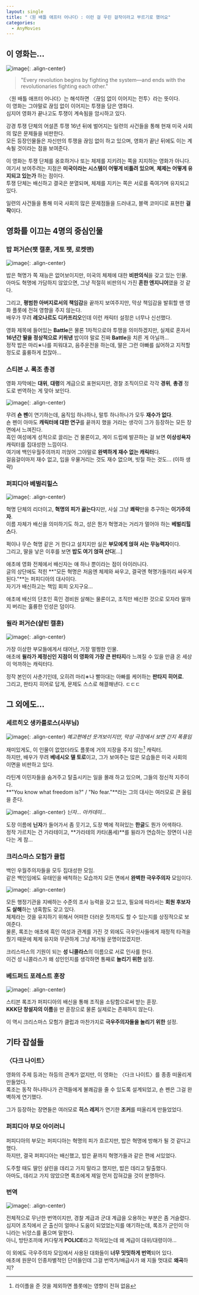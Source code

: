 ```yaml
---
layout: single
title: "〈원 배틀 애프터 어나더〉꞉ 이런 걸 우린 걸작이라고 부르기로 했어요"
categories:
  - AnyMovies
---
```


## 이 영화는…

![image](</images/2025-10-21/poster_okl_s64.jpg>){: .align-center}

<div class="quoteMachine">
  <div class="theQuoteLeft">
    <blockquote><span class="quotationMark quotationMark--left"></span>
"Every revolution begins by fighting the system—and ends with the revolutionaries fighting each other."
    <span class="quotationMark quotationMark--right"></span></blockquote>
  </div>
</div>

〈원 배틀 애프터 어나더〉는 해석하면 〈끊임 없이 이어지는 전투〉라는 뜻이다.\
이 영화는 그야말로 끊임 없이 이어지는 투쟁을 담은 영화다.\
심지어 영화가 끝나고도 투쟁이 계속됨을 암시하고 있다.

강경 투쟁 단체의 어설픈 투쟁 16년 뒤에 벌어지는 일련의 사건들을 통해 현재 미국 사회의 많은 문제들을 비판한다.\
모든 등장인물들은 자신만의 투쟁을 끊임 없이 하고 있으며, 영화가 끝난 뒤에도 이는 계속될 것이라는 점을 보여준다.

이 영화는 투쟁 단체를 옹호하거나 또는 체제를 지키려는 쪽을 지지하는 영화가 아니다.\
여기서 보여주려는 지점은 **미국이라는 시스템이 어떻게 비틀려 있으며**, **체제는 어떻게 유지되고 있는가** 하는 점이다.\
투쟁 단체는 배신하고 결국은 분열되며, 체제를 지키는 쪽은 서로를 죽여가며 유지되고 있다.

일련의 사건들을 통해 미국 사회의 많은 문제점들을 드러내고, 블랙 코미디로 표현한 **걸작**이다.

## 영화를 이끄는 4명의 중심인물

### 밥 퍼거슨(팻 캘훈, 게토 팻, 로켓맨)

![image](</images/2025-10-21/dicaprio.jpg>){: .align-center}

밥은 혁명가 쪽 재능은 없어보이지만, 미국의 체제에 대한 **비판의식**을 갖고 있는 인물.\
아마도 혁명에 가담하지 않았으면, 그냥 적절히 비판의식 가진 **흔한 엔지니어**였을 것 같다.

그리고, **평범한 아버지로서의 책임감**을 끝까지 보여주지만, 막상 책임감을 발휘할 땐 영화 플롯에 전혀 영향을 주지 않는다.\
배우가 무려 **레오나르도 디카프리오**인데 이런 캐릭터 설정은 너무나 신선했다.

영화 제목에 들어있는 **Battle**은 물론 1차적으로야 투쟁을 의미하겠지만, 실제로 혼자서 **16년간 딸을 정상적으로 키워낸** 밥이야 말로 진짜 **Battle**을 치른 게 아닐까…\
정작 밥은 마리∗나를 피워대고, 음주운전을 하는데, 딸은 그런 아빠를 싫어하고 지적할 정도로 훌륭하게 컸잖아…

### 스티븐 J. 록조 총경

영화 자막에는 **대위**, **대령**의 계급으로 표현되지만, 경찰 조직이므로 각각 **경위**, **총경** 정도로 번역하는 게 맞아 보인다.

![image](</images/2025-10-21/sean.jpg>){: .align-center}

무려 **숀 펜**이 연기하는데, 움직임 하나하나, 말투 하나하나가 모두 **재수가 없다**.\
숀 펜이 아마도 **캐릭터에 대한 연구**를 끝까지 했을 거라는 생각이 그가 등장하는 모든 장면에서 느껴진다.\
흑인 여성에게 성적으로 끌리는 건 물론이고, 게이 드립에 발끈하는 걸 보면 **이상성욕자** 캐릭터를 집대성한 느낌이다.\
여기에 백인우월주의까지 끼얹어 그야말로 **완벽하게 재수 없는 캐릭터**다.\
걸음걸이마저 재수 없고, 입을 우물거리는 것도 재수 없으며, 빗질 하는 것도... (이하 생략)

### 퍼피디아 베벌리힐스

![image](</images/2025-10-21/perfidia_okl_s64.jpg>){: .align-center}

혁명 단체의 리더이고, **혁명의 피가 끓는다**지만, 사실 그냥 **쾌락**만을 추구하는 **이기주의자**.\
이름 자체가 배신을 의미하기도 하고, 성은 뭔가 혁명과는 거리가 멀어야 하는 **베벌리힐스**다.

퍽이나 무슨 혁명 같은 거 한다고 설치지만 실은 **부모에게 얹혀 사는 무능력자**이다.\
그리고, 딸을 낳은 이후를 보면 **밥도 여기 얹혀 산다**[…]

애초에 영화 전체에서 배신자는 얘 하나 뿐이라는 점이 아이러니다.\
글의 상단에도 적힌 **"모든 혁명은 처음엔 체제와 싸우고, 결국엔 혁명가들끼리 싸우게 된다."**는 퍼피디아의 대사이다.\
자기가 배신하고는 책임 회피 오지구요…

애초에 배신의 단초인 흑인 경비원 살해는 물론이고, 조직만 배신한 것으로 모자라 딸까지 버리는 훌륭한 인성은 덤이다.

### 윌라 퍼거슨(샬린 캘훈)

![image](</images/2025-10-21/willa_okl_s64.jpg>){: .align-center}

가장 이상한 부모들에게서 태어난, 가장 멀쩡한 인물.\
애초에 **윌라가 제정신인 지점이 이 영화의 가장 큰 판타지**라 느껴질 수 있을 만큼 온 세상이 억까하는 캐릭터다.

정작 본인이 사춘기인데, 오히려 마리∗나 빨아대는 아빠를 케어하는 **판타지 히어로**.\
그리고, 판타지 히어로 답게, 문제도 스스로 해결해낸다. ㄷㄷㄷ

## 그 외에도…

### 세르히오 생카를로스(사부님)

![image](</images/2025-10-21/benecio2_okl_s64.jpg>){: .align-center}
*예고편에선 웃겨보이지만, 막상 극장에서 보면 간지 폭풍임*

재미있게도, 이 인물이 없었더라도 플롯에 거의 지장을 주지 않는[^1] 캐릭터.\
하지만, 배우가 무려 **베네시오 델 토로**이고, 그가 보여주는 많은 모습들은 미국 사회의 이면을 비판하고 있다.

라틴계 이민자들을 숨겨주고 탈출시키는 일을 몰래 하고 있으며, 그들의 정신적 지주이다.\
**"You know what freedom is?" / "No fear."**라는 그의 대사는 여러모로 큰 울림을 준다.

![image](</images/2025-10-21/ninja.jpg>){: .align-center}
*닌자… 아카데미…*

도장 이름에 **닌자**가 들어가서 좀 웃기고, 도장 벽에 적혀있는 **한글**도 뭔가 어색하다.\
정작 가르치는 건 가라테이고, **가라테의 카타(품세)**를 윌라가 연습하는 장면이 나온다는 게 참…

### 크리스마스 모험가 클럽

백인 우월주의자들을 모두 집대성한 모임.\
같은 백인임에도 유태인을 배척하는 모습까지 모든 면에서 **완벽한 극우주의자** 모임이다.

![image](</images/2025-10-21/killer_okl_s64.jpg>){: .align-center}

모든 행정기관을 지배하는 수준의 조사 능력을 갖고 있고, 필요에 따라서는 **회원 후보자도 살해**하는 냉혹함도 갖고 있다.\
체제라는 것을 유지하기 위해서 어떠한 더러운 짓까지도 할 수 있는지를 상징적으로 보여준다.\
물론, 록조는 애초에 흑인 여성과 관계를 가진 것 외에도 극우인사들에게 재정적 타격을 줬기 때문에 체제 유지와 무관하게 그냥 제거될 운명이었겠지만.

크리스마스의 기원이 되는 **성 니콜라스**의 이름으로 서로 인사를 한다.\
이건 성 니콜라스가 왜 성인인지를 생각하면 통째로 **놀리기 위한** 설정.

### 베드퍼드 포레스트 훈장

![image](</images/2025-10-21/lockjaw_okl_s64.jpg>){: .align-center}

스티븐 록조가 퍼피디아의 배신을 통해 조직을 소탕함으로써 받는 훈장.\
**KKK단 창설자의 이름**을 딴 훈장으로 물론 실제로는 존재하지 않는다.

이 역시 크리스마스 모험가 클럽과 마찬가지로 **극우주의자들을 놀리기 위한** 설정.

## 기타 잡설들

### 〈다크 나이트〉

영화의 주제 등과는 하등의 관계가 없지만, 이 영화는 〈다크 나이트〉를 종종 떠올리게 만들었다.\
록조는 동작 하나하나가 관객들에게 불쾌감을 줄 수 있도록 설계되었고, 숀 펜은 그걸 완벽하게 연기했다.

그가 등장하는 장면들은 여러모로 **히스 레저**가 연기한 **조커**를 떠올리게 만들었었다.

### 퍼피디아 부모 아이러니

퍼피디아의 부모는 퍼피디아는 혁명의 피가 흐르지만, 밥은 혁명에 방해가 될 것 같다고 했다.\
하지만, 결국 퍼피디아는 배신했고, 밥은 끝까지 혁명가들과 같은 편에 서있었다.

도주할 때도 딸인 샬린을 데리고 가지 말라고 했지만, 밥은 데리고 탈출했다.\
아마도, 데리고 가지 않았으면 록조에게 제일 먼저 잡혀갔을 것이 분명하다.

### 번역

![image](</images/2025-10-21/police_okl_s64.jpg>){: .align-center}

전체적으로 무난한 번역이지만, 경찰 계급과 군대 계급을 오용하는 부분은 좀 거슬렸다.\
심지어 조직에서 군 출신이 얼마나 도움이 되었었는지를 얘기하는데, 록조가 군인이 아니라는 뉘앙스를 품으며 말한다.\
아니, 방탄조끼에 커다랗게 **POLICE**라고 적혀있는데 왜 계급이 대위/대령이야...

이 외에도 극우주의자 모임에서 사용된 대화들이 **너무 밋밋하게 번역**되어 있다.\
애초에 원문이 인종차별적인 단어들인데 그걸 번역가/배급사가 왜 지들 멋대로 **왜곡**하지?

[^1]: 라이플을 준 것을 제외하면 플롯에는 영향이 전혀 없음
